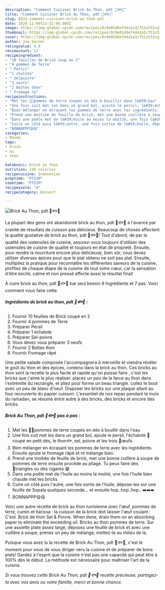```yaml
---
description: "Comment Cuisiner Brick Au Thon, pdt 🥔🐟🥚"
title: "Comment Cuisiner Brick Au Thon, pdt 🥔🐟🥚"
slug: 6031-comment-cuisiner-brick-au-thon-pdt
date: 2020-11-09T23:52:04.086Z
image: https://img-global.cpcdn.com/recipes/8c9e05d8ef44a1a3/751x532cq70/brick-au-thon-pdt-🥔🐟🥚-photo-principale-de-la-recette.jpg
thumbnail: https://img-global.cpcdn.com/recipes/8c9e05d8ef44a1a3/751x532cq70/brick-au-thon-pdt-🥔🐟🥚-photo-principale-de-la-recette.jpg
cover: https://img-global.cpcdn.com/recipes/8c9e05d8ef44a1a3/751x532cq70/brick-au-thon-pdt-🥔🐟🥚-photo-principale-de-la-recette.jpg
author: Joe Garner
ratingvalue: 4.9
reviewcount: 13
recipeingredient:
- "10 feuilles de Brick coup en 2"
- "4 pommes de Terre"
- " Persil"
- "1 chalote"
- " Selpoivre"
- "3 oeufs"
- "2 Boîtes thon"
- " Fromage rp"
recipeinstructions:
- "Met les 🥔🥔pommes de terre coupés en dés à bouillir dans l&#39;eau"
- "Une fois cuit met les dans un grand bol, ajoute le persil, l&#39;échalote 🔪coupé en petit dés, le thon🐟, sel, poivre et les trois 🥚œufs."
- "Bien mélanger en écrasant les pommes de terre avec les ingrédients. Ensuite ajoute le fromage râpé et re mélange bien."
- "Prend une moitiée de feuille de brick, met une bonne cuillère à soupe de pommes de terre ensuite procède au pliage. Tu peux faire des 🔺️triangles ou des cigares 😁"
- "Dans une poêle met de l&#39;huile au moins la moitié, une fois l&#39;huile bien chaude met tes bricks"
- "Cuire un côté puis l&#39;autre, une fois sortie de l&#39;huile, dépose-les sur une feuille de Sopala quelques seconde... et ensuite hop..hop..hop.. ➡️➡️➡️"
- "BONNAPPP😋😋"
categories:
- Resep
tags:
- brick
- au
- thon

katakunci: brick au thon 
nutrition: 139 calories
recipecuisine: Indonesian
preptime: "PT31M"
cooktime: "PT51M"
recipeyield: "4"
recipecategory: Dessert

---
```



![Brick Au Thon, pdt 🥔🐟🥚](https://img-global.cpcdn.com/recipes/8c9e05d8ef44a1a3/751x532cq70/brick-au-thon-pdt-🥔🐟🥚-photo-principale-de-la-recette.jpg)

La plupart des gens ont abandonné brick au thon, pdt 🥔🐟🥚 à l'avance par crainte de résultats de cuisson pas délicieux. Beaucoup de choses affectent la qualité gustative de brick au thon, pdt 🥔🐟🥚! Tout d'abord, de par la qualité des ustensiles de cuisine, assurez-vous toujours d'utiliser des ustensiles de cuisine de qualité et toujours en état de propreté. Ensuite, pour rendre la nourriture encore plus délicieuse, bien sûr, vous devez utiliser diverses épices pour que le plat obtenu ne soit pas plat. Ensuite, multipliez la pratique pour reconnaître les différentes saveurs de la cuisine, profitez de chaque étape de la cuisine de tout votre cœur, car la sensation d'être excité, calme et non pressé affecte aussi le résultat final!

<!--inarticleads1-->

À cuire brick au thon, pdt 🥔🐟🥚 tue seul besion 8 Ingrédients et 7 pas. Voici comment vous faire cette.

##### Ingrédients de brick au thon, pdt 🥔🐟🥚 :

1. Fournir 10 feuilles de Brick coupé en 2
1. Fournir 4 pommes de Terre
1. Préparer  Persil
1. Préparer 1 échalote
1. Préparer  Sel-poivre
1. Vous devez vous préparer 3 oeufs
1. Fournir 2 Boîtes thon
1. Fournir  Fromage râpé


Une petite salade composée l&#39;accompagnera à merveille et viendra révéler le goût du thon et des épices, contenu dans la brick au thon. Ces bricks au thon sont la recette la plus facile et rapide qu&#39;on puisse faire , c&#39;est les bricks que j&#39;aime le plus réaliser. placez un peu de la farce au thon dans l&#39;extrémité du rectangle, et pliez pour forme un beau triangle. collez le bout avec un peu de blanc d&#39;oeuf. Disposer les bricks sur une plaque allant au four recouverte du papier cuisson. L&#39;essentiel de nos repas pendant le mois du ramadan, se résume entre autre à des bricks, des bricks et encore des bricks. 

<!--inarticleads2-->

##### Brick Au Thon, pdt 🥔🐟🥚 pas à pas :

1. Met les 🥔🥔pommes de terre coupés en dés à bouillir dans l&#39;eau
1. Une fois cuit met les dans un grand bol, ajoute le persil, l&#39;échalote 🔪coupé en petit dés, le thon🐟, sel, poivre et les trois 🥚œufs.
1. Bien mélanger en écrasant les pommes de terre avec les ingrédients. Ensuite ajoute le fromage râpé et re mélange bien.
1. Prend une moitiée de feuille de brick, met une bonne cuillère à soupe de pommes de terre ensuite procède au pliage. Tu peux faire des 🔺️triangles ou des cigares 😁
1. Dans une poêle met de l&#39;huile au moins la moitié, une fois l&#39;huile bien chaude met tes bricks
1. Cuire un côté puis l&#39;autre, une fois sortie de l&#39;huile, dépose-les sur une feuille de Sopala quelques seconde... et ensuite hop..hop..hop.. ➡️➡️➡️
1. BONNAPPP😋😋


Voici une autre recette de brick au thon tunisienne avec l&#39;œuf, pommes de terre, cumin et harissa : la cuisson de la brick doit laisser l&#39;œuf coulant : C&#39;est. Brick de thon Sel &amp; Poivre. When done, drain them on an absorbing paper to eliminate the exceeding oil. Bricks au thon pommes de terre. Sur une assiette plate assez large, déposez une feuille de brick et avec une cuillère à soupe, prenez un peu de mélange, mettez-le au milieu de la. 

<!--inarticleads1-->

<p>
Puisque vous avez lu la recette de Brick Au Thon, pdt 🥔🐟🥚, c'est le moment pour vous de vous diriger vers la cuisine et de préparer de bons plats! Gardez à l'esprit que la cuisine n'est pas une capacité qui peut être à 100% dès le début. La méthode est nécessaire pour maîtriser l'art de la cuisine.
</p>

<p>
<i>Si vous trouvez cette Brick Au Thon, pdt 🥔🐟🥚 recette précieuse, partagez-la avec vos amis ou votre famille, merci et bonne chance.</i>
</p>
